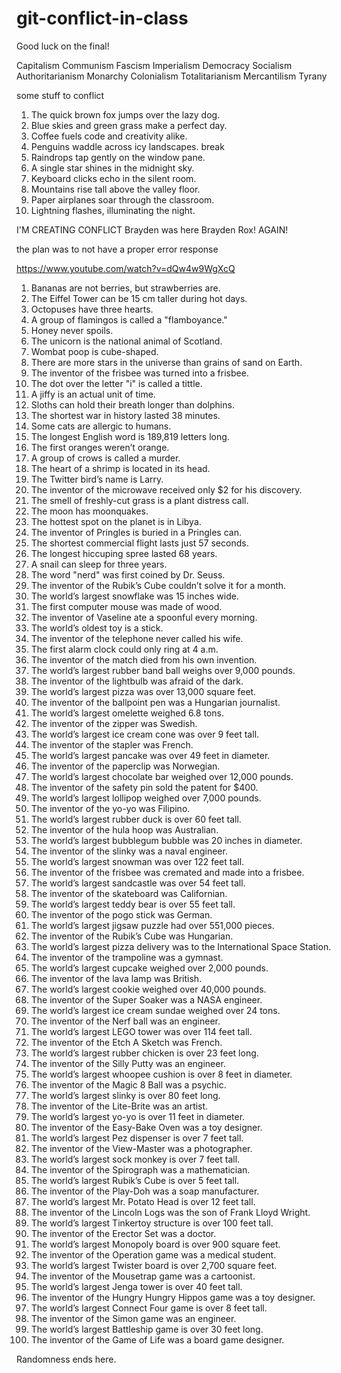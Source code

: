# git-conflict-in-class
Good luck on the final!

Capitalism
Communism
Fascism
Imperialism
Democracy
Socialism
Authoritarianism
Monarchy
Colonialism
Totalitarianism
Mercantilism
Tyrany

some stuff to conflict

1. The quick brown fox jumps over the lazy dog.
2. Blue skies and green grass make a perfect day.
3. Coffee fuels code and creativity alike.
4. Penguins waddle across icy landscapes.
break
5. Raindrops tap gently on the window pane.
6. A single star shines in the midnight sky.
7. Keyboard clicks echo in the silent room.
8. Mountains rise tall above the valley floor.
9. Paper airplanes soar through the classroom.
10. Lightning flashes, illuminating the night.

I'M CREATING CONFLICT
Brayden was here
Brayden Rox! AGAIN!

the plan was to not have a proper error response

https://www.youtube.com/watch?v=dQw4w9WgXcQ

1. Bananas are not berries, but strawberries are.
2. The Eiffel Tower can be 15 cm taller during hot days.
3. Octopuses have three hearts.
4. A group of flamingos is called a "flamboyance."
5. Honey never spoils.
6. The unicorn is the national animal of Scotland.
7. Wombat poop is cube-shaped.
8. There are more stars in the universe than grains of sand on Earth.
9. The inventor of the frisbee was turned into a frisbee.
10. The dot over the letter "i" is called a tittle.
11. A jiffy is an actual unit of time.
12. Sloths can hold their breath longer than dolphins.
13. The shortest war in history lasted 38 minutes.
14. Some cats are allergic to humans.
15. The longest English word is 189,819 letters long.
16. The first oranges weren’t orange.
17. A group of crows is called a murder.
18. The heart of a shrimp is located in its head.
19. The Twitter bird’s name is Larry.
20. The inventor of the microwave received only $2 for his discovery.
21. The smell of freshly-cut grass is a plant distress call.
22. The moon has moonquakes.
23. The hottest spot on the planet is in Libya.
24. The inventor of Pringles is buried in a Pringles can.
25. The shortest commercial flight lasts just 57 seconds.
26. The longest hiccuping spree lasted 68 years.
27. A snail can sleep for three years.
28. The word "nerd" was first coined by Dr. Seuss.
29. The inventor of the Rubik’s Cube couldn’t solve it for a month.
30. The world’s largest snowflake was 15 inches wide.
31. The first computer mouse was made of wood.
32. The inventor of Vaseline ate a spoonful every morning.
33. The world’s oldest toy is a stick.
34. The inventor of the telephone never called his wife.
35. The first alarm clock could only ring at 4 a.m.
36. The inventor of the match died from his own invention.
37. The world’s largest rubber band ball weighs over 9,000 pounds.
38. The inventor of the lightbulb was afraid of the dark.
39. The world’s largest pizza was over 13,000 square feet.
40. The inventor of the ballpoint pen was a Hungarian journalist.
41. The world’s largest omelette weighed 6.8 tons.
42. The inventor of the zipper was Swedish.
43. The world’s largest ice cream cone was over 9 feet tall.
44. The inventor of the stapler was French.
45. The world’s largest pancake was over 49 feet in diameter.
46. The inventor of the paperclip was Norwegian.
47. The world’s largest chocolate bar weighed over 12,000 pounds.
48. The inventor of the safety pin sold the patent for $400.
49. The world’s largest lollipop weighed over 7,000 pounds.
50. The inventor of the yo-yo was Filipino.
51. The world’s largest rubber duck is over 60 feet tall.
52. The inventor of the hula hoop was Australian.
53. The world’s largest bubblegum bubble was 20 inches in diameter.
54. The inventor of the slinky was a naval engineer.
55. The world’s largest snowman was over 122 feet tall.
56. The inventor of the frisbee was cremated and made into a frisbee.
57. The world’s largest sandcastle was over 54 feet tall.
58. The inventor of the skateboard was Californian.
59. The world’s largest teddy bear is over 55 feet tall.
60. The inventor of the pogo stick was German.
61. The world’s largest jigsaw puzzle had over 551,000 pieces.
62. The inventor of the Rubik’s Cube was Hungarian.
63. The world’s largest pizza delivery was to the International Space Station.
64. The inventor of the trampoline was a gymnast.
65. The world’s largest cupcake weighed over 2,000 pounds.
66. The inventor of the lava lamp was British.
67. The world’s largest cookie weighed over 40,000 pounds.
68. The inventor of the Super Soaker was a NASA engineer.
69. The world’s largest ice cream sundae weighed over 24 tons.
70. The inventor of the Nerf ball was an engineer.
71. The world’s largest LEGO tower was over 114 feet tall.
72. The inventor of the Etch A Sketch was French.
73. The world’s largest rubber chicken is over 23 feet long.
74. The inventor of the Silly Putty was an engineer.
75. The world’s largest whoopee cushion is over 8 feet in diameter.
76. The inventor of the Magic 8 Ball was a psychic.
77. The world’s largest slinky is over 80 feet long.
78. The inventor of the Lite-Brite was an artist.
79. The world’s largest yo-yo is over 11 feet in diameter.
80. The inventor of the Easy-Bake Oven was a toy designer.
81. The world’s largest Pez dispenser is over 7 feet tall.
82. The inventor of the View-Master was a photographer.
83. The world’s largest sock monkey is over 7 feet tall.
84. The inventor of the Spirograph was a mathematician.
85. The world’s largest Rubik’s Cube is over 5 feet tall.
86. The inventor of the Play-Doh was a soap manufacturer.
87. The world’s largest Mr. Potato Head is over 12 feet tall.
88. The inventor of the Lincoln Logs was the son of Frank Lloyd Wright.
89. The world’s largest Tinkertoy structure is over 100 feet tall.
90. The inventor of the Erector Set was a doctor.
91. The world’s largest Monopoly board is over 900 square feet.
92. The inventor of the Operation game was a medical student.
93. The world’s largest Twister board is over 2,700 square feet.
94. The inventor of the Mousetrap game was a cartoonist.
95. The world’s largest Jenga tower is over 40 feet tall.
96. The inventor of the Hungry Hungry Hippos game was a toy designer.
97. The world’s largest Connect Four game is over 8 feet tall.
98. The inventor of the Simon game was an engineer.
99. The world’s largest Battleship game is over 30 feet long.
100. The inventor of the Game of Life was a board game designer.

Randomness ends here.